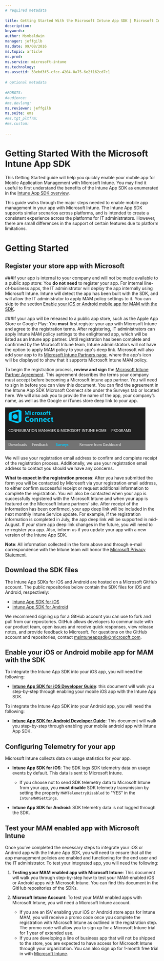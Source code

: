 ```yaml
---
# required metadata

title: Getting Started With the Microsoft Intune App SDK | Microsoft Intune
description:
keywords:
author: Msmbaldwin
manager: jeffgilb
ms.date: 09/08/2016
ms.topic: article
ms.prod:
ms.service: microsoft-intune
ms.technology:
ms.assetid: 38ebd3f5-cfcc-4204-8a75-6e2f162cd7c1

# optional metadata

#ROBOTS:
#audience:
#ms.devlang:
ms.reviewer: jeffgilb
ms.suite: ems
#ms.tgt_pltfrm:
#ms.custom:

---
```


# Getting Started With the Microsoft Intune App SDK

This Getting Started guide will help you quickly enable your mobile app for Mobile Application Management with Microsoft Intune. You may find it useful to first understand the benefits of the Intune App SDK as enumerated in the [Intune App SDK overview](intune-app-sdk.md).

This guide walks through the major steps needed to enable mobile app management in your app with Microsoft Intune. The Intune App SDK supports similar scenarios across platforms, and is intended to create a consistent experience across the platforms for IT administrators. However, there are small differences in the support of certain features due to platform limitations.

# Getting Started

## Register your store app with Microsoft

###If your app is internal to your company and will not be made available to a public app store:
You **do not need** to register your app. For internal line-of-business apps, the IT administrator will deploy the app internally using Microsoft Intune. Intune will detect the app has been built with the SDK, and will allow the IT administrator to apply MAM policy settings to it. You can skip to the section [Enable your iOS or Android mobile app for MAM with the SDK](#enable-your-ios-or-android-mobile-app-for-mam-with-the-sdk).

###If your app will be released to a public app store, such as the Apple App Store or Google Play: 
You **must** first register your app with Microsoft Intune and agree to the registration terms. After registering, IT administrators can apply Intune MAM policy settings to the enlightened app, which will be listed as an Intune app partner. Until registration has been complete and confirmed by the Microsoft Intune team, Intune administrators will not have the option to apply MAM policy to your app's deep link. Microsoft will also add your app to its [Microsoft Intune Partners page](https://www.microsoft.com/en-us/cloud-platform/microsoft-intune-partners), where the app's icon will be displayed to show that it supports Microsoft Intune MAM policy.

To begin the registration process, **review and sign** the [Microsoft Intune Partner Agreement](https://connect.microsoft.com/ConfigurationManagervnext/Survey/Survey.aspx?SurveyID=17806). This agreement describes the terms your company must accept before becoming a Microsoft Intune app partner. You will need to sign in before you can view this document. You can find the agreement in the Intune App SDK Microsoft Connect site under the Surveys tab or located here. We will also ask you to provide the name of the app, your company’s name, as well as the Google or iTunes store deep link to your app.

![Microsoft Connect](../media/microsoft-connect.png)

We will use your registration email address to confirm and complete receipt of the registration process. Additionally, we use your registration email address to contact you should we have any concerns.

**What to expect in the registration process**: After you have submitted the form you will be contacted by Microsoft via your registration email address, to either confirm successful receipt or request additional information to complete the registration. You will also be contacted when your app is successfully registered with the Microsoft Intune and when your app is featured on the Microsoft Intune partners’ site. After receipt of the information has been confirmed, your app deep link will be included in the next monthly Intune Service update. For example, if the registration information is completed in July, the app deep link will be supported in mid-August. If your store app deep link changes in the future, you will need to re-register you app. Also, inform us if you update your app with a new version of the Intune App SDK.

**Note**: All information collected in the form above and through e-mail correspondence with the Intune team will honor the [Microsoft Privacy Statement](https://www.microsoft.com/en-us/privacystatement/default.aspx).

## Download the SDK files

The Intune App SDKs for iOS and Android are hosted on a Microsoft GitHub account. The public repositories below contain the SDK files for iOS and Android, respectively:

* [Intune App SDK for iOS](https://github.com/msintuneappsdk/ms-intune-app-sdk-ios)
* [Intune App SDK for Android](https://github.com/msintuneappsdk/ms-intune-app-sdk-android)

We recommend signing up for a GitHub account you can use to fork and pull from our repositories. GitHub allows developers to communicate with our product team, open issues and receive quick responses, view release notes, and provide feedback to Microsoft. For questions on the GitHub account and repositories, contact msintuneappsdk@microsoft.com.

## Enable your iOS or Android mobile app for MAM with the SDK

To integrate the Intune App SDK into your iOS app, you will need the following: 

* **[Intune App SDK for iOS Developer Guide](intune-app-sdk-ios.md)**: this document will walk you step-by-step through enabling your mobile iOS app with the Intune App SDK. 


To integrate the Intune App SDK into your Android app, you will need the following:

* **[Intune App SDK for Android Developer Guide](intune-app-sdk-android.md)**: This document will walk you step-by-step through enabling your mobile android app with Intune App SDK. 



## Configuring Telemetry for your app

Microsoft Intune collects data on usage statistics for your app.

* **Intune App SDK for iOS**: The SDK logs SDK telemetry data on usage events by default. This data is sent to Microsoft Intune.

	* If you choose not to send SDK telemetry data to Microsoft Intune from your app, you **must disable** SDK telemetry transmission by setting the property `MAMTelemetryDisabled` to "YES" in the `IntuneMAMSettings`.

* **Intune App SDK for Android**: SDK telemetry data is not logged through the SDK.

## Test your MAM enabled app with Microsoft Intune

Once you’ve completed the necessary steps to integrate your iOS or Android app with the Intune App SDK, you will need to ensure that all the app management policies are enabled and functioning for the end user and the IT administrator. To test your integrated app, you will need the following:

<!--TODO-->

1. **Testing your MAM enabled app with Microsoft Intune**: This document will walk you through step-by-step how to test your MAM-enabled iOS or Android apps with Microsoft Intune. You can find this document in the GitHub repositories of the SDKs.

2. **Microsoft Intune Account**: To test your MAM enabled apps with Microsoft Intune, you will need a Microsoft Intune account. 
	* If you are an ISV enabling your iOS or Android store apps for Intune MAM, you will receive a promo code once you complete the registration with Microsoft Intune as outlined in the registration step. The promo code will allow you to sign up for a Microsoft Intune trial for 1 year of extended use. 
	* If you are developing a line of business app that will not be shipped to the store, you are expected to have access for Microsoft Intune through your organization. You can also sign up for 1-month free trial in with [Microsoft Intune](https://portal.office.com/Signup/Signup.aspx?OfferId=40BE278A-DFD1-470a-9EF7-9F2596EA7FF9&dl=INTUNE_A&ali=1#0).

